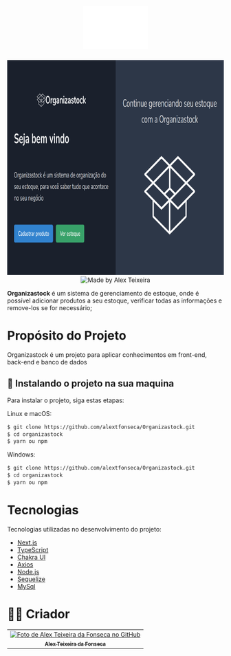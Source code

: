 <h1 align="center">
    <img alt="Logo Organizastock" src="./public/icons/logo.svg" width="150" height="100" />
</h1>

<p align="center">
    <img src="./public/organizastock.png" height="500"/> <br>
     <img alt="Made by Alex Teixeira" src="https://img.shields.io/badge/made%20by- Alex Teixeira-%15C3D6?style=flat-square&color=0d5c46&labelColor=000">
</p>

**Organizastock** é um sistema de gerenciamento de estoque, onde é possível adicionar produtos a seu estoque, verificar todas as informações e remove-los se for necessário;

# Propósito do Projeto

Organizastock é um projeto para aplicar conhecimentos em front-end, back-end e banco de dados

## 🚀 Instalando o projeto na sua maquina

Para instalar o projeto, siga estas etapas:

Linux e macOS:

```bash
$ git clone https://github.com/alextfonseca/Organizastock.git
$ cd organizastock
$ yarn ou npm
```

Windows:

```bash
$ git clone https://github.com/alextfonseca/Organizastock.git
$ cd organizastock
$ yarn ou npm
```

# Tecnologias

Tecnologias utilizadas no desenvolvimento do projeto:

- [Next.js](https://nextjs.org/)
- [TypeScript](https://www.typescriptlang.org/)
- [Chakra UI](https://chakra-ui.com/)
- [Axios](https://github.com/axios/axios)
- [Node.js](https://nodejs.org/en/)
- [Sequelize](https://sequelize.org/)
- [MySql](https://www.mysql.com/)

# 🧑‍💻 Criador

<table>
  <tr>
    <td align="center">
      <a href="https://github.com/alextfonseca">
        <img src="https://github.com/alextfonseca.png" width="100px;" alt="Foto de Alex Teixeira da Fonseca no GitHub"/><br>
        <sub>
          <b>Alex Teixeira da Fonseca</b>
        </sub>
      </a>
    </td>
  </tr>
</table>
